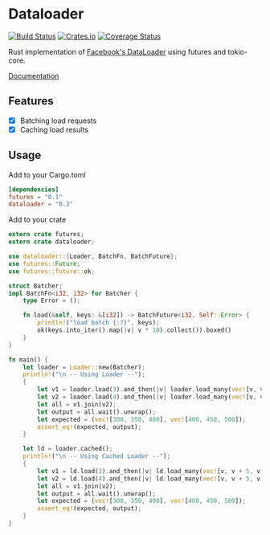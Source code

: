 # Dataloader
[![Build Status](https://travis-ci.org/cksac/dataloader-rs.svg?branch=master)](https://travis-ci.org/cksac/dataloader-rs)
[![Crates.io](https://img.shields.io/crates/v/dataloader.svg)](https://crates.io/crates/dataloader)
[![Coverage Status](https://coveralls.io/repos/cksac/dataloader-rs/badge.svg?branch=master)](https://coveralls.io/r/cksac/dataloader-rs?branch=master)

Rust implementation of [Facebook's DataLoader](https://github.com/facebook/dataloader) using futures and tokio-core.

[Documentation](https://docs.rs/dataloader)

## Features
 - [x] Batching load requests
 - [x] Caching load results

## Usage
Add to your Cargo.toml

```toml
[dependencies]
futures = "0.1"
dataloader = "0.3"
```

Add to your crate

```rust
extern crate futures;
extern crate dataloader;

use dataloader::{Loader, BatchFn, BatchFuture};
use futures::Future;
use futures::future::ok;

struct Batcher;
impl BatchFn<i32, i32> for Batcher {
    type Error = ();

    fn load(&self, keys: &[i32]) -> BatchFuture<i32, Self::Error> {
        println!("load batch {:?}", keys);
        ok(keys.into_iter().map(|v| v * 10).collect()).boxed()
    }
}

fn main() {
    let loader = Loader::new(Batcher);
    println!("\n -- Using Loader --");
    {
        let v1 = loader.load(3).and_then(|v| loader.load_many(vec![v, v + 5, v + 10]));
        let v2 = loader.load(4).and_then(|v| loader.load_many(vec![v, v + 5, v + 10]));
        let all = v1.join(v2);
        let output = all.wait().unwrap();
        let expected = (vec![300, 350, 400], vec![400, 450, 500]);
        assert_eq!(expected, output);
    }

    let ld = loader.cached();
    println!("\n -- Using Cached Loader --");
    {
        let v1 = ld.load(3).and_then(|v| ld.load_many(vec![v, v + 5, v + 10]));
        let v2 = ld.load(4).and_then(|v| ld.load_many(vec![v, v + 5, v + 10]));
        let all = v1.join(v2);
        let output = all.wait().unwrap();
        let expected = (vec![300, 350, 400], vec![400, 450, 500]);
        assert_eq!(expected, output);
    }
}
```
